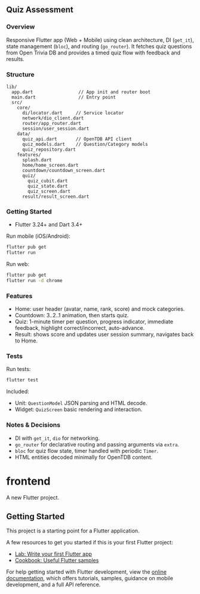 ## Quiz Assessment

### Overview
Responsive Flutter app (Web + Mobile) using clean architecture, DI (`get_it`), state management (`bloc`), and routing (`go_router`). It fetches quiz questions from Open Trivia DB and provides a timed quiz flow with feedback and results.

### Structure
```
lib/
  app.dart                 // App init and router boot
  main.dart                // Entry point
  src/
    core/
      di/locator.dart     // Service locator
      network/dio_client.dart
      router/app_router.dart
      session/user_session.dart
    data/
      quiz_api.dart       // OpenTDB API client
      quiz_models.dart    // Question/Category models
      quiz_repository.dart
    features/
      splash.dart
      home/home_screen.dart
      countdown/countdown_screen.dart
      quiz/
        quiz_cubit.dart
        quiz_state.dart
        quiz_screen.dart
      result/result_screen.dart
```

### Getting Started
- Flutter 3.24+ and Dart 3.4+

Run mobile (iOS/Android):
```bash
flutter pub get
flutter run
```

Run web:
```bash
flutter pub get
flutter run -d chrome
```

### Features
- Home: user header (avatar, name, rank, score) and mock categories.
- Countdown: 3..2..1 animation, then starts quiz.
- Quiz: 1-minute timer per question, progress indicator, immediate feedback, highlight correct/incorrect, auto-advance.
- Result: shows score and updates user session summary, navigates back to Home.

### Tests
Run tests:
```bash
flutter test
```
Included:
- Unit: `QuestionModel` JSON parsing and HTML decode.
- Widget: `QuizScreen` basic rendering and interaction.

### Notes & Decisions
- DI with `get_it`, `dio` for networking.
- `go_router` for declarative routing and passing arguments via `extra`.
- `bloc` for quiz flow state, timer handled with periodic `Timer`.
- HTML entities decoded minimally for OpenTDB content.

# frontend

A new Flutter project.

## Getting Started

This project is a starting point for a Flutter application.

A few resources to get you started if this is your first Flutter project:

- [Lab: Write your first Flutter app](https://docs.flutter.dev/get-started/codelab)
- [Cookbook: Useful Flutter samples](https://docs.flutter.dev/cookbook)

For help getting started with Flutter development, view the
[online documentation](https://docs.flutter.dev/), which offers tutorials,
samples, guidance on mobile development, and a full API reference.
